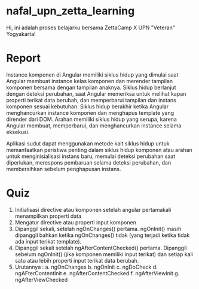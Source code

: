 # nafal_upn_zetta_learning

Hi, ini adalah proses belajarku bersama ZettaCamp X UPN "Veteran" Yogyakarta!

# Report

Instance komponen di Angular memiliki siklus hidup yang dimulai saat Angular membuat instance kelas komponen dan merender tampilan komponen bersama dengan tampilan anaknya. Siklus hidup berlanjut dengan deteksi perubahan, saat Angular memeriksa untuk melihat kapan properti terikat data berubah, dan memperbarui tampilan dan instans komponen sesuai kebutuhan. Siklus hidup berakhir ketika Angular menghancurkan instance komponen dan menghapus template yang dirender dari DOM.
Arahan memiliki siklus hidup yang serupa, karena Angular membuat, memperbarui, dan menghancurkan instance selama eksekusi.

Aplikasi sudut dapat menggunakan metode kait siklus hidup untuk memanfaatkan peristiwa penting dalam siklus hidup komponen atau arahan untuk menginisialisasi instans baru, memulai deteksi perubahan saat diperlukan, merespons pembaruan selama deteksi perubahan, dan membersihkan sebelum penghapusan instans.

# Quiz

1. Initialisasi directive atau komponen setelah angular pertamakali menampilkan properti data
2. Mengatur directive atau properti input komponen
3. Dipanggil sekali, setelah ngOnChanges() pertama. ngOnInit() masih dipanggil bahkan ketika ngOnChanges() tidak (yang terjadi ketika tidak ada input terikat template).
4. Dipanggil sekali setelah ngAfterContentChecked() pertama.
   Dipanggil sebelum ngOnInit() (jika komponen memiliki input terikat) dan setiap kali satu atau lebih properti input terikat data berubah.
5. Urutannya :
   a. ngOnChanges
   b. ngOnInit
   c. ngDoCheck
   d. ngAFterContentInit
   e. ngAfterContentChecked
   f. ngAfterViewInit
   g. ngAfterViewChecked
